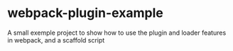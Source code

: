 # webpack-plugin-example
A small exemple project to show how to use the plugin and loader features in webpack, and a scaffold script
